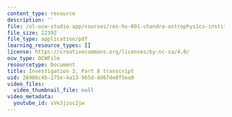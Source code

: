 ```yaml
---
content_type: resource
description: ''
file: /ol-ocw-studio-app/courses/res-hs-001-chandra-astrophysics-institute/sVeJjzuc2jw_transcript.pdf
file_size: 22392
file_type: application/pdf
learning_resource_types: []
license: https://creativecommons.org/licenses/by-nc-sa/4.0/
ocw_type: OCWFile
resourcetype: Document
title: Investigation 3, Part 8 transcript
uid: 2690bc4b-275e-4a13-9b5d-dd67de0f5ea9
video_files:
  video_thumbnail_file: null
video_metadata:
  youtube_id: sVeJjzuc2jw
---
```

